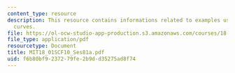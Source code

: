 ```yaml
---
content_type: resource
description: This resource contains informations related to examples using parametrized
  curves.
file: https://ol-ocw-studio-app-production.s3.amazonaws.com/courses/18-01sc-single-variable-calculus-fall-2010/f6b80bf9237279fe2b9dd35275ad8f74_MIT18_01SCF10_Ses81a.pdf
file_type: application/pdf
resourcetype: Document
title: MIT18_01SCF10_Ses81a.pdf
uid: f6b80bf9-2372-79fe-2b9d-d35275ad8f74
---
```

